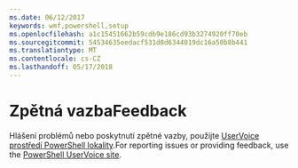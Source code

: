 ```yaml
---
ms.date: 06/12/2017
keywords: wmf,powershell,setup
ms.openlocfilehash: a1c15451662b59cdb9e186cd93b3274920ff70eb
ms.sourcegitcommit: 54534635eedacf531d8d6344019dc16a50b8b441
ms.translationtype: MT
ms.contentlocale: cs-CZ
ms.lasthandoff: 05/17/2018
---
```

# <a name="feedback"></a><span data-ttu-id="d31f6-102">Zpětná vazba</span><span class="sxs-lookup"><span data-stu-id="d31f6-102">Feedback</span></span>
<span data-ttu-id="d31f6-103">Hlášení problémů nebo poskytnutí zpětné vazby, použijte [UserVoice prostředí PowerShell lokality](http://windowsserver.uservoice.com/forums/301869-powershell).</span><span class="sxs-lookup"><span data-stu-id="d31f6-103">For reporting issues or providing feedback, use the [PowerShell UserVoice site](http://windowsserver.uservoice.com/forums/301869-powershell).</span></span>
